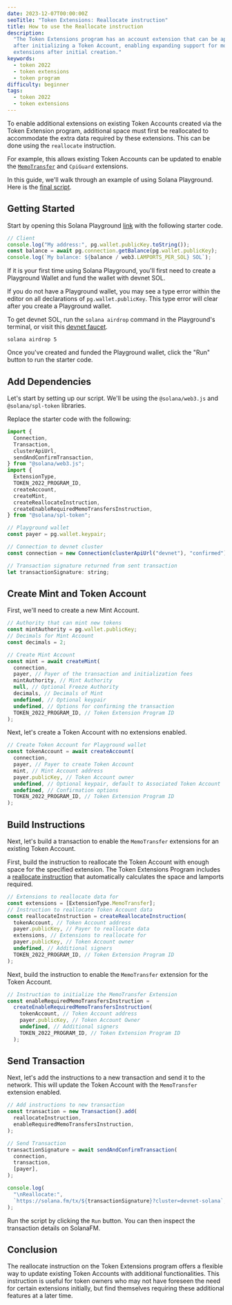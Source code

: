 ```yaml
---
date: 2023-12-07T00:00:00Z
seoTitle: "Token Extensions: Reallocate instruction"
title: How to use the Reallocate instruction
description:
  "The Token Extensions program has an account extension that can be applied
  after initializing a Token Account, enabling expanding support for more
  extensions after initial creation."
keywords:
  - token 2022
  - token extensions
  - token program
difficulty: beginner
tags:
  - token 2022
  - token extensions
---
```


To enable additional extensions on existing Token Accounts created via the Token
Extension program, additional space must first be reallocated to accommodate the
extra data required by these extensions. This can be done using the `reallocate`
instruction.

For example, this allows existing Token Accounts can be updated to enable the
[`MemoTransfer`](/content/guides/token-extensions/required-memo.md) and
`CpiGuard` extensions.

In this guide, we'll walk through an example of using Solana Playground. Here is
the [final script](https://beta.solpg.io/65723a50fb53fa325bfd0c52).

## Getting Started

Start by opening this Solana Playground
[link](https://beta.solpg.io/656e19acfb53fa325bfd0c46) with the following
starter code.

```javascript
// Client
console.log("My address:", pg.wallet.publicKey.toString());
const balance = await pg.connection.getBalance(pg.wallet.publicKey);
console.log(`My balance: ${balance / web3.LAMPORTS_PER_SOL} SOL`);
```

If it is your first time using Solana Playground, you'll first need to create a
Playground Wallet and fund the wallet with devnet SOL.

<Callout type="info">

If you do not have a Playground wallet, you may see a type error within the
editor on all declarations of `pg.wallet.publicKey`. This type error will clear
after you create a Playground wallet.

</Callout>

To get devnet SOL, run the `solana airdrop` command in the Playground's
terminal, or visit this [devnet faucet](https://faucet.solana.com/).

```
solana airdrop 5
```

Once you've created and funded the Playground wallet, click the "Run" button to
run the starter code.

## Add Dependencies

Let's start by setting up our script. We'll be using the `@solana/web3.js` and
`@solana/spl-token` libraries.

Replace the starter code with the following:

```javascript
import {
  Connection,
  Transaction,
  clusterApiUrl,
  sendAndConfirmTransaction,
} from "@solana/web3.js";
import {
  ExtensionType,
  TOKEN_2022_PROGRAM_ID,
  createAccount,
  createMint,
  createReallocateInstruction,
  createEnableRequiredMemoTransfersInstruction,
} from "@solana/spl-token";

// Playground wallet
const payer = pg.wallet.keypair;

// Connection to devnet cluster
const connection = new Connection(clusterApiUrl("devnet"), "confirmed");

// Transaction signature returned from sent transaction
let transactionSignature: string;
```

## Create Mint and Token Account

First, we'll need to create a new Mint Account.

```javascript
// Authority that can mint new tokens
const mintAuthority = pg.wallet.publicKey;
// Decimals for Mint Account
const decimals = 2;

// Create Mint Account
const mint = await createMint(
  connection,
  payer, // Payer of the transaction and initialization fees
  mintAuthority, // Mint Authority
  null, // Optional Freeze Authority
  decimals, // Decimals of Mint
  undefined, // Optional keypair
  undefined, // Options for confirming the transaction
  TOKEN_2022_PROGRAM_ID, // Token Extension Program ID
);
```

Next, let's create a Token Account with no extensions enabled.

```javascript
// Create Token Account for Playground wallet
const tokenAccount = await createAccount(
  connection,
  payer, // Payer to create Token Account
  mint, // Mint Account address
  payer.publicKey, // Token Account owner
  undefined, // Optional keypair, default to Associated Token Account
  undefined, // Confirmation options
  TOKEN_2022_PROGRAM_ID, // Token Extension Program ID
);
```

## Build Instructions

Next, let's build a transaction to enable the `MemoTransfer` extensions for an
existing Token Account.

First, build the instruction to reallocate the Token Account with enough space
for the specified extension. The Token Extensions Program includes a
[reallocate instruction](https://github.com/solana-labs/solana-program-library/blob/master/token/program-2022/src/extension/reallocate.rs#L24)
that automatically calculates the space and lamports required.

```javascript
// Extensions to reallocate data for
const extensions = [ExtensionType.MemoTransfer];
// Instruction to reallocate Token Account data
const reallocateInstruction = createReallocateInstruction(
  tokenAccount, // Token Account address
  payer.publicKey, // Payer to reallocate data
  extensions, // Extensions to reallocate for
  payer.publicKey, // Token Account owner
  undefined, // Additional signers
  TOKEN_2022_PROGRAM_ID, // Token Extension Program ID
);
```

Next, build the instruction to enable the `MemoTransfer` extension for the Token
Account.

```javascript
// Instruction to initialize the MemoTransfer Extension
const enableRequiredMemoTransfersInstruction =
  createEnableRequiredMemoTransfersInstruction(
    tokenAccount, // Token Account address
    payer.publicKey, // Token Account Owner
    undefined, // Additional signers
    TOKEN_2022_PROGRAM_ID, // Token Extension Program ID
  );
```

## Send Transaction

Next, let's add the instructions to a new transaction and send it to the
network. This will update the Token Account with the `MemoTransfer` extension
enabled.

```javascript
// Add instructions to new transaction
const transaction = new Transaction().add(
  reallocateInstruction,
  enableRequiredMemoTransfersInstruction,
);

// Send Transaction
transactionSignature = await sendAndConfirmTransaction(
  connection,
  transaction,
  [payer],
);

console.log(
  "\nReallocate:",
  `https://solana.fm/tx/${transactionSignature}?cluster=devnet-solana`,
);
```

Run the script by clicking the `Run` button. You can then inspect the
transaction details on SolanaFM.

## Conclusion

The reallocate instruction on the Token Extensions program offers a flexible way
to update existing Token Accounts with additional functionalities. This
instruction is useful for token owners who may not have foreseen the need for
certain extensions initially, but find themselves requiring these additional
features at a later time.
